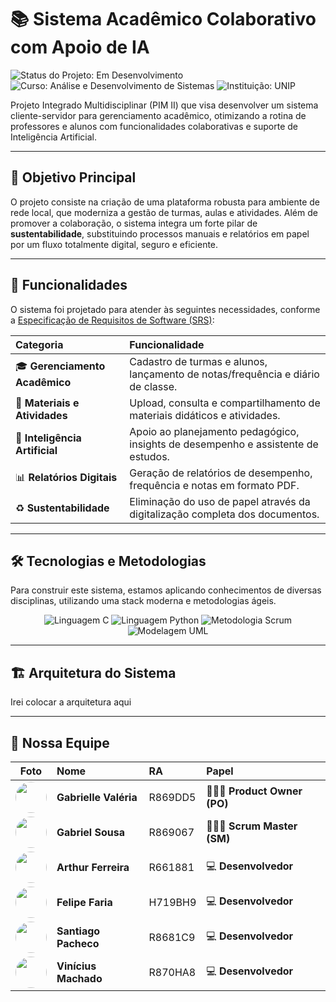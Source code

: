 # 📚 **Sistema Acadêmico Colaborativo com Apoio de IA**

<p>
  <img src="https://img.shields.io/badge/Status-Em%20Desenvolvimento-yellow?style=for-the-badge" alt="Status do Projeto: Em Desenvolvimento">
  <img src="https://img.shields.io/badge/Curso-Análise%20e%20Desenvolvimento%20de%20Sistemas-blue?style=for-the-badge" alt="Curso: Análise e Desenvolvimento de Sistemas">
  <img src="https://img.shields.io/badge/Instituição-UNIP-brightgreen?style=for-the-badge" alt="Instituição: UNIP">
</p>

Projeto Integrado Multidisciplinar (PIM II) que visa desenvolver um sistema cliente-servidor para gerenciamento acadêmico, otimizando a rotina de professores e alunos com funcionalidades colaborativas e suporte de Inteligência Artificial.

---

## 🎯 **Objetivo Principal**

O projeto consiste na criação de uma plataforma robusta para ambiente de rede local, que moderniza a gestão de turmas, aulas e atividades. Além de promover a colaboração, o sistema integra um forte pilar de **sustentabilidade**, substituindo processos manuais e relatórios em papel por um fluxo totalmente digital, seguro e eficiente.

---

## 🚀 **Funcionalidades**

O sistema foi projetado para atender às seguintes necessidades, conforme a [Especificação de Requisitos de Software (SRS)](./Docs/SRS%20-%20PIMII.pdf):

| Categoria | Funcionalidade |
| :--- | :--- |
| 🎓 **Gerenciamento Acadêmico** | Cadastro de turmas e alunos, lançamento de notas/frequência e diário de classe. |
| 📂 **Materiais e Atividades** | Upload, consulta e compartilhamento de materiais didáticos e atividades. |
| 🤖 **Inteligência Artificial** | Apoio ao planejamento pedagógico, insights de desempenho e assistente de estudos. |
| 📊 **Relatórios Digitais**| Geração de relatórios de desempenho, frequência e notas em formato PDF. |
| ♻️ **Sustentabilidade** | Eliminação do uso de papel através da digitalização completa dos documentos. |

---

## 🛠️ **Tecnologias e Metodologias**

Para construir este sistema, estamos aplicando conhecimentos de diversas disciplinas, utilizando uma stack moderna e metodologias ágeis.

<p align="center">
  <img src="https://img.shields.io/badge/C-00599C?style=for-the-badge&logo=c&logoColor=white" alt="Linguagem C">
  <img src="https://img.shields.io/badge/Python-3776AB?style=for-the-badge&logo=python&logoColor=white" alt="Linguagem Python">
  <img src="https://img.shields.io/badge/Scrum-0078D4?style=for-the-badge&logo=azure-devops&logoColor=white" alt="Metodologia Scrum">
  <img src="https://img.shields.io/badge/UML-333?style=for-the-badge&logo=drawio&logoColor=white" alt="Modelagem UML">
</p>

---

## 🏗️ **Arquitetura do Sistema**

Irei colocar a arquitetura aqui

---
## 👥 **Nossa Equipe**

| Foto | Nome | RA | Papel |
| :---: | :--- | :--- | :--- |
| <img src="https://avatars.githubusercontent.com/u/185501032?v=4" width="50" style="border-radius: 50%;"> | **Gabrielle Valéria** | R869DD5 | 👩🏻‍💻 **Product Owner (PO)** |
| <img src="https://avatars.githubusercontent.com/u/229822852?s=130&v=4" width="50" style="border-radius: 50%;"> | **Gabriel Sousa** | R869067 |  👨🏻‍💻 **Scrum Master (SM)** |
| <img src="https://avatars.githubusercontent.com/u/229861097?s=130&v=4" width="50" style="border-radius: 50%;"> | **Arthur Ferreira** | R661881 | 💻 **Desenvolvedor** |
| <img src="https://avatars.githubusercontent.com/u/229829588?s=130&v=4" width="50" style="border-radius: 50%;"> | **Felipe Faria** | H719BH9 | 💻 **Desenvolvedor** |
| <img src="https://avatars.githubusercontent.com/u/208956405?s=130&v=4" width="50" style="border-radius: 50%;"> | **Santiago Pacheco** | R8681C9 | 💻 **Desenvolvedor** |
| <img src="https://avatars.githubusercontent.com/u/230280606?s=130&v=4" width="50" style="border-radius: 50%;"> | **Vinícius Machado**| R870HA8 | 💻 **Desenvolvedor** |

